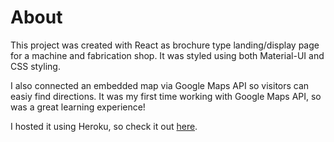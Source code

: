 # About

This project was created with React as brochure type landing/display page for a machine and fabrication shop. It was styled using both Material-UI and CSS styling.

I also connected an embedded map via Google Maps API so visitors can easiy find directions. It was my first time working with Google Maps API, so was a great learning experience!

I hosted it using Heroku, so check it out [here](https://msmachine.herokuapp.com/).
